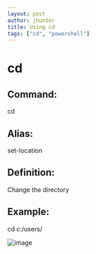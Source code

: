 ```yaml
---
layout: post
author: jhunter
title: Using cd
tags: ["cd", "powershell"]
---
```


# cd


## Command:
cd	

## Alias:
set-location

## Definition:
Change the directory

## Example:
cd c:/users/


![image](https://user-images.githubusercontent.com/25466065/170840323-9f6d8112-4847-48ba-8797-33f6666ce78a.png)


